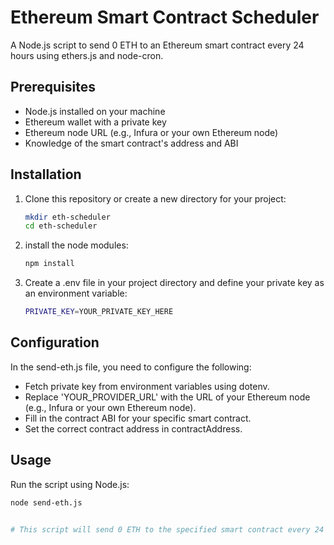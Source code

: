 # Ethereum Smart Contract Scheduler

A Node.js script to send 0 ETH to an Ethereum smart contract every 24 hours using ethers.js and node-cron.

## Prerequisites

- Node.js installed on your machine
- Ethereum wallet with a private key
- Ethereum node URL (e.g., Infura or your own Ethereum node)
- Knowledge of the smart contract's address and ABI

## Installation

1. Clone this repository or create a new directory for your project:

   ```bash
   mkdir eth-scheduler
   cd eth-scheduler


2. install the node modules:
 
   ```bash
   npm install
   

3. Create a .env file in your project directory and define your private key as an environment variable:
   ```bash
   PRIVATE_KEY=YOUR_PRIVATE_KEY_HERE

## Configuration
In the send-eth.js file, you need to configure the following:

- Fetch private key from environment variables using dotenv.
- Replace 'YOUR_PROVIDER_URL' with the URL of your Ethereum node (e.g., Infura or your own Ethereum node).
- Fill in the contract ABI for your specific smart contract.
- Set the correct contract address in contractAddress.

## Usage
Run the script using Node.js:
   ```bash
   node send-eth.js


# This script will send 0 ETH to the specified smart contract every 24 hours with a custom gasLimit and an optimal gasPrice.
